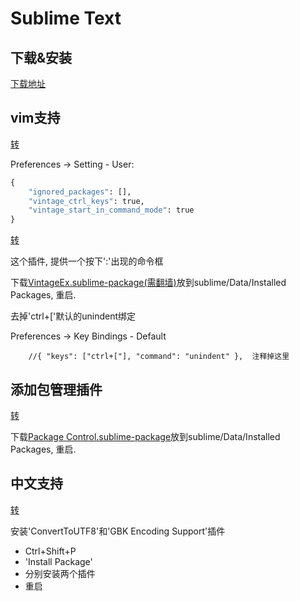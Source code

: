 # Sublime Text

## 下载&安装

[下载地址](http://www.sublimetext.com/2)


## vim支持

[转](https://www.sublimetext.com/docs/2/vintage.html)

Preferences -> Setting - User:
```python
{
	"ignored_packages":	[],
	"vintage_ctrl_keys": true,
	"vintage_start_in_command_mode": true
}
```

[转](https://github.com/SublimeText/VintageEx)

这个插件, 提供一个按下':'出现的命令框

下载[VintageEx.sublime-package(需翻墙)](https://bbuseruploads.s3.amazonaws.com/guillermooo/vintageex/downloads/VintageEx.sublime-package?Signature=9%2FQSoo7geAzwga6JOJod55Nwuhs%3D&Expires=1463886489&AWSAccessKeyId=AKIAIWY5XSVPZPDQYRQQ&versionId=null&response-content-disposition=attachment%3B%20filename%3D%22VintageEx.sublime-package%22)放到sublime/Data/Installed Packages, 重启.


去掉'ctrl+['默认的unindent绑定

Preferences -> Key Bindings - Default
```text
	//{ "keys": ["ctrl+["], "command": "unindent" },  注释掉这里
```



## 添加包管理插件

[转](https://packagecontrol.io/installation)

下载[Package Control.sublime-package](https://packagecontrol.io/Package%20Control.sublime-package)放到sublime/Data/Installed Packages, 重启.


## 中文支持

[转](https://xuri.me/2013/04/28/sublime-text-gbk-support-and-input-chinese-with-ibus-on-ubuntu.html)

安装'ConvertToUTF8'和'GBK Encoding Support'插件
*   Ctrl+Shift+P
*   'Install Package'
*   分别安装两个插件
*   重启



